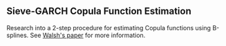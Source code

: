 ## Sieve-GARCH Copula Function Estimation

Research into a 2-step procedure for estimating Copula functions using B-splines. See [Walsh's paper](papers/KWALSH_metricspaper.pdf) for more information.